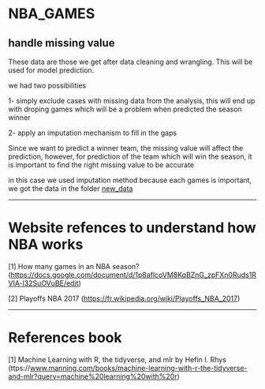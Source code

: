 # NBA_GAMES
##  handle missing value 
These data are those we get after data cleaning and wrangling. This will be used for model prediction. 


 we had two possibilities
 
1- simply exclude cases with missing data from the analysis, this will end up with droping games
which will be a problem when predicted the season winner

2- apply an imputation mechanism to fill in the gaps

 Since we want to predict a winner team, the missing value will affect the prediction, however, for 
 prediction of the team which will win the season, it is important to find the right missing value to be accurate

 in this case we used imputation method because each games is important, we got the data in the folder [new_data](https://github.com/B23579/NBA_GAMES/tree/main/new_data)
***
# Website refences to understand how NBA works

[1] How many games in an NBA season? (https://docs.google.com/document/d/1p8aflcoVM8KqBZnG_zpFXn0Ruds1RVIA-l32SuOVuBE/edit) 


[2] Playoffs NBA 2017 (https://fr.wikipedia.org/wiki/Playoffs_NBA_2017)

***
# References book 

[1] Machine Learning with R, the tidyverse, and mlr by Hefin I. Rhys (ttps://www.manning.com/books/machine-learning-with-r-the-tidyverse-and-mlr?query=machine%20learning%20with%20r)
 

